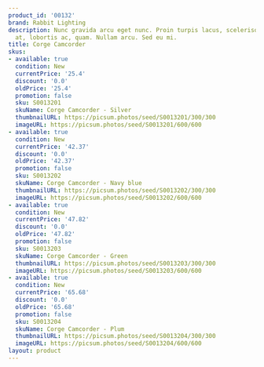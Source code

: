 ```yaml
---
product_id: '00132'
brand: Rabbit Lighting
description: Nunc gravida arcu eget nunc. Proin turpis lacus, scelerisque vitae, elementum
  at, lobortis ac, quam. Nullam arcu. Sed eu mi.
title: Corge Camcorder
skus:
- available: true
  condition: New
  currentPrice: '25.4'
  discount: '0.0'
  oldPrice: '25.4'
  promotion: false
  sku: S0013201
  skuName: Corge Camcorder - Silver
  thumbnailURL: https://picsum.photos/seed/S0013201/300/300
  imageURL: https://picsum.photos/seed/S0013201/600/600
- available: true
  condition: New
  currentPrice: '42.37'
  discount: '0.0'
  oldPrice: '42.37'
  promotion: false
  sku: S0013202
  skuName: Corge Camcorder - Navy blue
  thumbnailURL: https://picsum.photos/seed/S0013202/300/300
  imageURL: https://picsum.photos/seed/S0013202/600/600
- available: true
  condition: New
  currentPrice: '47.82'
  discount: '0.0'
  oldPrice: '47.82'
  promotion: false
  sku: S0013203
  skuName: Corge Camcorder - Green
  thumbnailURL: https://picsum.photos/seed/S0013203/300/300
  imageURL: https://picsum.photos/seed/S0013203/600/600
- available: true
  condition: New
  currentPrice: '65.68'
  discount: '0.0'
  oldPrice: '65.68'
  promotion: false
  sku: S0013204
  skuName: Corge Camcorder - Plum
  thumbnailURL: https://picsum.photos/seed/S0013204/300/300
  imageURL: https://picsum.photos/seed/S0013204/600/600
layout: product
---
```

